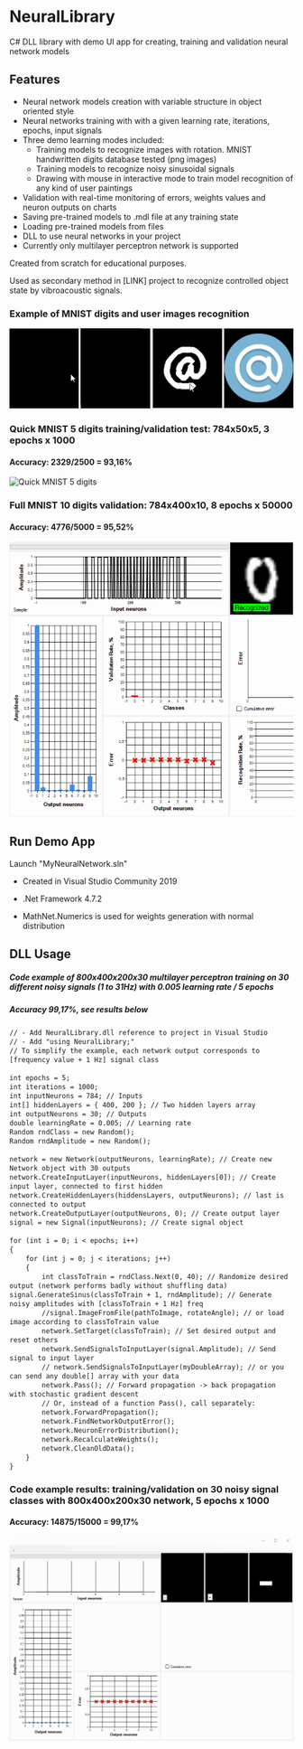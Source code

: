# NeuralLibrary

C# DLL library with demo UI app for creating, training and validation neural network models

## Features 

- Neural network models creation with variable structure in object oriented style
- Neural networks training with with a given learning rate, iterations, epochs, input signals
- Three demo learning modes included:
  - Training models to recognize images with rotation. MNIST handwritten digits database tested (png images)
  - Training models to recognize noisy sinusoidal signals
  - Drawing with mouse in interactive mode to train model recognition of any kind of user paintings
- Validation with real-time monitoring of errors, weights values and neuron outputs on charts
- Saving pre-trained models to .mdl file at any training state
- Loading pre-trained models from files
- DLL to use neural networks in your project
- Currently only multilayer perceptron network is supported

Created from scratch for educational purposes.

Used as secondary method in [LINK] project to recognize controlled object state by vibroacoustic signals.

### Example of MNIST digits and user images recognition

<img src="gifs\handwritten_digits.gif" width="250"/> <img src="gifs\icons_validation.gif" width="250"/>

### Quick MNIST 5 digits training/validation test: 784x50x5, 3 epochs x 1000

#### Accuracy: 2329/2500 = 93,16%
![Quick MNIST 5 digits](gifs/quick_test_5.gif)

### Full MNIST 10 digits validation: 784x400x10, 8 epochs x 50000

#### Accuracy: 4776/5000 = 95,52%
![MNIST 10 digits](gifs/validation_10digits.gif)

## Run Demo App

Launch "MyNeuralNetwork.sln"

- Created in Visual Studio Community 2019
- .Net Framework 4.7.2

- MathNet.Numerics is used for weights generation with normal distribution

## DLL Usage

##### Code example of 800x400x200x30 multilayer perceptron training on 30 different noisy signals (1 to 31Hz) with 0.005 learning rate / 5 epochs

##### Accuracy 99,17%, see results below

```
// - Add NeuralLibrary.dll reference to project in Visual Studio
// - Add "using NeuralLibrary;"
// To simplify the example, each network output corresponds to [frequency value + 1 Hz] signal class

int epochs = 5;
int iterations = 1000;
int inputNeurons = 784; // Inputs
int[] hiddenLayers = { 400, 200 }; // Two hidden layers array
int outputNeurons = 30; // Outputs
double learningRate = 0.005; // Learning rate
Random rndClass = new Random();
Random rndAmplitude = new Random();

network = new Network(outputNeurons, learningRate); // Create new Network object with 30 outputs
network.CreateInputLayer(inputNeurons, hiddenLayers[0]); // Create input layer, connected to first hidden
network.CreateHiddenLayers(hiddensLayers, outputNeurons); // last is connected to output
network.CreateOutputLayer(outputNeurons, 0); // Create output layer
signal = new Signal(inputNeurons); // Create signal object

for (int i = 0; i < epochs; i++) 
{
    for (int j = 0; j < iterations; j++) 
    {
        int classToTrain = rndClass.Next(0, 40); // Randomize desired output (network performs badly without shuffling data)         	 signal.GenerateSinus(classToTrain + 1, rndAmplitude); // Generate noisy amplitudes with [classToTrain + 1 Hz] freq
        //signal.ImageFromFile(pathToImage, rotateAngle); // or load image according to classToTrain value
        network.SetTarget(classToTrain); // Set desired output and reset others
        network.SendSignalsToInputLayer(signal.Amplitude); // Send signal to input layer 
        // network.SendSignalsToInputLayer(myDoubleArray); // or you can send any double[] array with your data        
        network.Pass(); // Forward propagation -> back propagation with stochastic gradient descent        
        // Or, instead of a function Pass(), call separately:
        network.ForwardPropagation();
        network.FindNetworkOutputError();
        network.NeuronErrorDistribution();
        network.RecalculateWeights();
        network.CleanOldData();
    }
}
```

### Code example results: training/validation on 30 noisy signal classes with 800x400x200x30 network, 5 epochs x 1000

#### Accuracy: 14875/15000 = 99,17%

![Noisy signal](gifs/sin_validation.gif)
